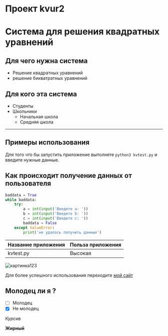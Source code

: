 # Проект kvur2
# Система для решения квадратных уравнений 

## Для чего нужна система
* Решение квадратных уравнений 
* решение бикватратных уравнений 
## Для кого эта система
* Студенты 
* Школьники
  * Начальная школа 
  * Средняя школа
* * *
## Примеры использования 


 Для того что бы запустить приложение выполнете `python3 kvtest.py` и введите нужные данные.
 

## Как происходит получение данных от пользователя

```python
baddata = True
while baddata:
    try:
        a = int(input('Введите a: '))
        b = int(input('Введите b: '))
        c = int(input('Введите c: '))
        baddata = False
    except ValueError:
        print('не удалось получить данные')

```
|Название приложения|Польза приложения|
|-------------------|-----------------|
|kvtest.py|Высокая|

![картинка123](http://www.passxyz.org/images/PxMarkdown/markdown04-en.png)

Для более успешного использования  переходите [мой сайт](Сайт)

## Молодец ли я ?
- [ ] Молодец
- [x] Не молодец

*Курсив*

__Жирный__